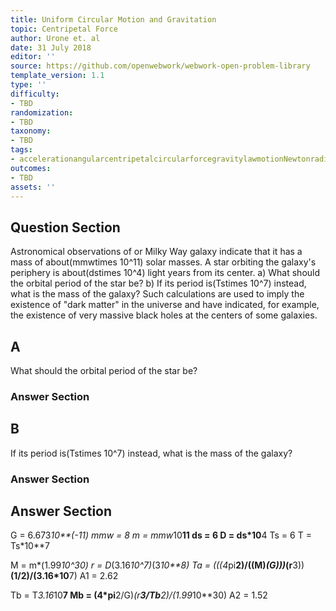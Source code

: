 ```yaml
---
title: Uniform Circular Motion and Gravitation
topic: Centripetal Force
author: Urone et. al
date: 31 July 2018
editor: ''
source: https://github.com/openwebwork/webwork-open-problem-library
template_version: 1.1
type: ''
difficulty:
- TBD
randomization:
- TBD
taxonomy:
- TBD
tags:
- accelerationangularcentripetalcircularforcegravitylawmotionNewtonradianrotationaluniformvelocity
outcomes:
- TBD
assets: ''
---
```


## Question Section 

Astronomical observations of or Milky Way galaxy indicate that it has a mass of about(mmwtimes 10^11) solar masses. A star orbiting the galaxy's periphery is about(dstimes 10^4) light years from its center.
a) What should the orbital period of the star be?
b) If its period is(Tstimes 10^7) instead, what is the mass of the galaxy?
Such calculations are used to imply the existence of "dark matter" in the universe and have indicated, for example, the existence of very massive black holes at the centers of some galaxies.

## A
What should the orbital period of the star be?
### Answer Section
## B
If its period is(Tstimes 10^7) instead, what is the mass of the galaxy?
### Answer Section


## Answer Section

G = 6.673*10**(-11)
mmw = 8
m = mmw*10**11
ds = 6
D = ds*10**4
Ts = 6
T = Ts*10**7

M = m*(1.99*10^30)
r = D*(3.16*10^7)*(3*10**8)
Ta = (((4*pi**2)/((M)*(G)))*(r**3))**(1/2)/(3.16*10**7)
A1 = 2.62

Tb = T*3.16*10**7
Mb = (4*pi**2/G)*(r**3/Tb**2)/(1.99*10**30)
A2 = 1.52